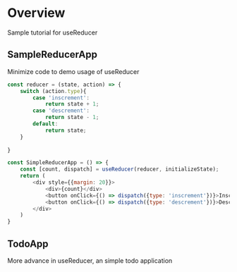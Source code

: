 # Overview

Sample tutorial for useReducer

## SampleReducerApp

Minimize code to demo usage of useReducer

```javascript
const reducer = (state, action) => {
    switch (action.type){
        case 'inscrement':
            return state + 1;
        case 'descrement':
            return state - 1;
        default:
            return state;
    }
    
}

const SimpleReducerApp = () => {
    const [count, dispatch] = useReducer(reducer, initializeState);
    return (
        <div style={{margin: 20}}>
            <div>{count}</div>
            <button onClick={() => dispatch({type: 'inscrement'})}>Inscrement</button>
            <button onClick={() => dispatch({type: 'descrement'})}>Descrement</button>
        </div>
    )
}
```

## TodoApp

More advance in useReducer, an simple todo application